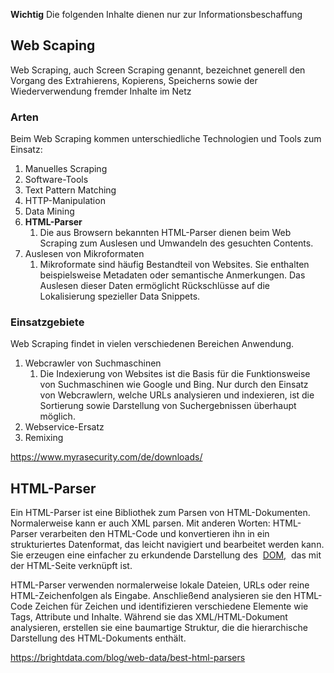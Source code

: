 
**Wichtig**
Die folgenden Inhalte dienen nur zur Informationsbeschaffung
## Web Scaping

Web Scraping, auch Screen Scraping genannt, bezeichnet generell den Vorgang des Extrahierens, Kopierens, Speicherns sowie der Wiederverwendung fremder Inhalte im Netz

### Arten
Beim Web Scraping kommen unterschiedliche Technologien und Tools zum Einsatz:

1. Manuelles Scraping
2. Software-Tools
3. Text Pattern Matching
4. HTTP-Manipulation
5. Data Mining
6. **HTML-Parser**
	1. Die aus Browsern bekannten HTML-Parser dienen beim Web Scraping zum Auslesen und Umwandeln des gesuchten Contents.
7. Auslesen von Mikroformaten
	1. Mikroformate sind häufig Bestandteil von Websites. Sie enthalten beispielsweise Metadaten oder semantische Anmerkungen. Das Auslesen dieser Daten ermöglicht Rückschlüsse auf die Lokalisierung spezieller Data Snippets.

### Einsatzgebiete
Web Scraping findet in vielen verschiedenen Bereichen Anwendung.

1. Webcrawler von Suchmaschinen
	1. Die Indexierung von Websites ist die Basis für die Funktionsweise von Suchmaschinen wie Google und Bing. Nur durch den Einsatz von Webcrawlern, welche URLs analysieren und indexieren, ist die Sortierung sowie Darstellung von Suchergebnissen überhaupt möglich.
2. Webservice-Ersatz
3. Remixing

https://www.myrasecurity.com/de/downloads/

## HTML-Parser

Ein HTML-Parser ist eine Bibliothek zum Parsen von HTML-Dokumenten. Normalerweise kann er auch XML parsen. Mit anderen Worten: HTML-Parser verarbeiten den HTML-Code und konvertieren ihn in ein strukturiertes Datenformat, das leicht navigiert und bearbeitet werden kann. Sie erzeugen eine einfacher zu erkundende Darstellung des  [DOM,](https://developer.mozilla.org/en-US/docs/Web/API/Document_Object_Model)  das mit der HTML-Seite verknüpft ist.

HTML-Parser verwenden normalerweise lokale Dateien, URLs oder reine HTML-Zeichenfolgen als Eingabe. Anschließend analysieren sie den HTML-Code Zeichen für Zeichen und identifizieren verschiedene Elemente wie Tags, Attribute und Inhalte. Während sie das XML/HTML-Dokument analysieren, erstellen sie eine baumartige Struktur, die die hierarchische Darstellung des HTML-Dokuments enthält.

https://brightdata.com/blog/web-data/best-html-parsers
